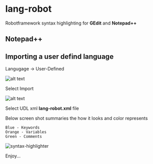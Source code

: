 # lang-robot

Robotframework syntax highlighting for **GEdit** and **Notepad++**

## Notepad++

## Importing a user defind language

Langugage -> User-Defined

![alt text](http://docs.notepad-plus-plus.org/images/1/1a/Udl_tuto02.gif "User-Defined")

Select Import

![alt text](http://docs.notepad-plus-plus.org/images/8/80/Ulds_undock.png "Import")

Select UDL xml **lang-robot.xml** file

Below screen shot summaries the how it looks and color represents

```
Blue - Keywords
Orange - Variables
Green - Comments
```

![syntax-highlighter](https://cloud.githubusercontent.com/assets/13664257/12018694/650545a2-ad8c-11e5-8bf2-52719ab60f0a.png)


Enjoy...

